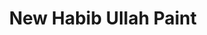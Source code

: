 ---
title: "New Habib Ullah Paint"
url: /naushahro-feroze/new-habib-ullah-paint/
shop: Eisenwaren
---